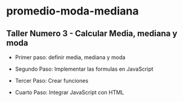 # promedio-moda-mediana

## Taller Numero 3 - Calcular Media, mediana y moda

- Primer paso: definir media, mediana y moda

- Segundo Paso: Implementar las formulas en JavaScript

- Tercer Paso: Crear funciones

- Cuarto Paso: Integrar JavaScript con HTML